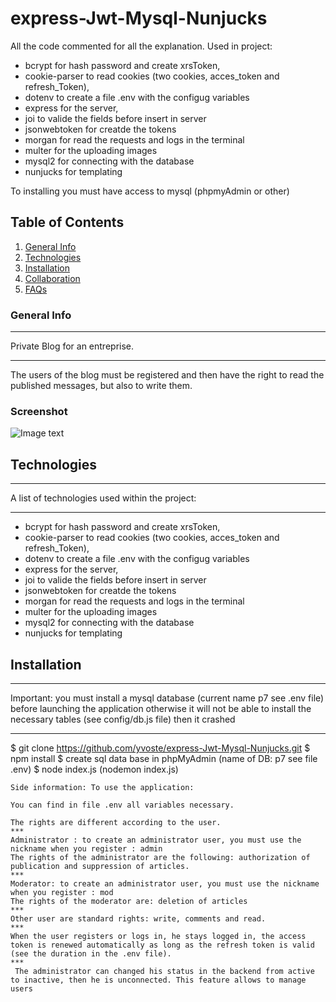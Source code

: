 # express-Jwt-Mysql-Nunjucks

All the code commented for all the explanation.
Used in project:
- bcrypt for hash password and create xrsToken, 
- cookie-parser to read cookies (two cookies, acces_token and refresh_Token), 
- dotenv to create a file .env with the configug variables
- express for the server,
- joi to valide the fields before insert in server
- jsonwebtoken for creatde the tokens
- morgan for read the requests and logs  in the terminal
- multer for the uploading images
- mysql2 for connecting with the database
- nunjucks for templating

To installing you must have access to mysql (phpmyAdmin or other)



## Table of Contents
1. [General Info](#general-info)
2. [Technologies](#technologies)
3. [Installation](#installation)
4. [Collaboration](#collaboration)
5. [FAQs](#faqs)
### General Info
***
Private Blog for an entreprise.
***
The users of the blog must be registered and then have the right to read the published messages, but also to write them.
### Screenshot
![Image text](https://www.zupimages.net/up/21/30/plbs.jpg)
## Technologies
***
A list of technologies used within the project:
***
- bcrypt for hash password and create xrsToken, 
- cookie-parser to read cookies (two cookies, acces_token and refresh_Token), 
- dotenv to create a file .env with the configug variables
- express for the server,
- joi to valide the fields before insert in server
- jsonwebtoken for creatde the tokens
- morgan for read the requests and logs  in the terminal
- multer for the uploading images
- mysql2 for connecting with the database
- nunjucks for templating
## Installation
***
Important: you must install a mysql database (current name p7 see .env file) before launching the application otherwise it will not be able to install the necessary tables (see config/db.js file) then it crashed
***
$ git clone https://github.com/yvoste/express-Jwt-Mysql-Nunjucks.git
$ npm install
$ create sql data base in phpMyAdmin (name of DB: p7 see file .env)
$ node index.js (nodemon index.js)
```
Side information: To use the application:

You can find in file .env all variables necessary.

The rights are different according to the user.
***
Administrator : to create an administrator user, you must use the nickname when you register : admin
The rights of the administrator are the following: authorization of publication and suppression of articles.
***
Moderator: to create an administrator user, you must use the nickname when you register : mod
The rights of the moderator are: deletion of articles
***
Other user are standard rights: write, comments and read.
***
When the user registers or logs in, he stays logged in, the access token is renewed automatically as long as the refresh token is valid (see the duration in the .env file).
***
 The administrator can changed his status in the backend from active to inactive, then he is unconnected. This feature allows to manage users

